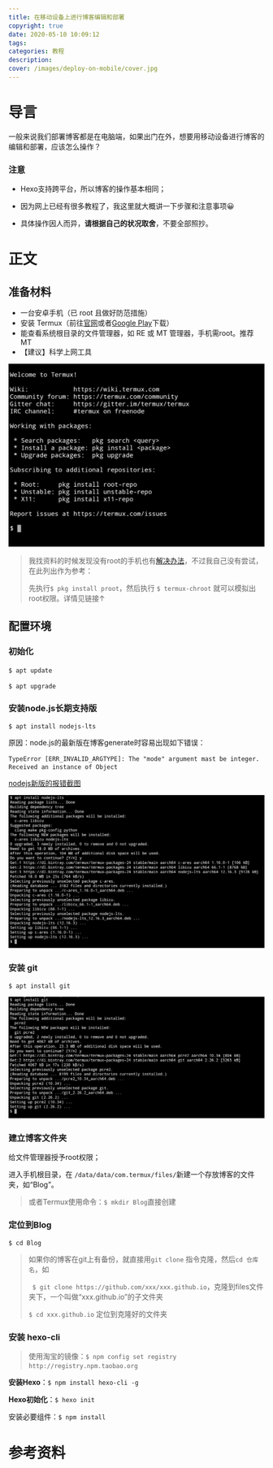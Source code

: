 ```yaml
---
title: 在移动设备上进行博客编辑和部署
copyright: true
date: 2020-05-10 10:09:12
tags: 
categories: 教程
description: 
cover: /images/deploy-on-mobile/cover.jpg
---
```




# 导言

一般来说我们部署博客都是在电脑端，如果出门在外，想要用移动设备进行博客的编辑和部署，应该怎么操作？

### 注意

* Hexo支持跨平台，所以博客的操作基本相同；

* 因为网上已经有很多教程了，我这里就大概讲一下步骤和注意事项😀
* 具体操作因人而异，**请根据自己的状况取舍**，不要全部照抄。

# 正文

## 准备材料

* 一台安卓手机（已 root 且做好防范措施）
* 安装 Termux（前往[官网](https://termux.com/)或者[Google  Play](https://play.google.com/store/apps/details?id=com.termux&hl=zh)下载）
* 能查看系统根目录的文件管理器，如 RE 或 MT 管理器，手机需root。推荐MT
* 【建议】科学上网工具

![Termux 主界面](/images/deploy-on-mobile/termux-1.jpg)

> 我找资料的时候发现没有root的手机也有[解决办法](https://zhuanlan.zhihu.com/p/35668237)，不过我自己没有尝试，在此列出作为参考：
>
>  先执行```$ pkg install proot```，然后执行 ```$ termux-chroot``` 就可以模拟出root权限。详情见链接↑

## 配置环境

### 初始化

`$ apt update`

``$ apt upgrade``

### 安装node.js长期支持版

```
$ apt install nodejs-lts
```

原因：node.js的最新版在博客generate时容易出现如下错误：

~~~
TypeError [ERR_INVALID_ARGTYPE]: The "mode" argument mast be integer. Received an instance of Object
~~~

[nodejs新版的报错截图](/images/deploy-on-mobile/error-node-too-new.jpg)

![](/images/deploy-on-mobile/install-nodejs.jpg)

### 安装 git

```
$ apt install git
```

![](/images/deploy-on-mobile/install-git.jpg)

### 建立博客文件夹

给文件管理器授予root权限；

进入手机根目录，在 ``/data/data/com.termux/files/``新建一个存放博客的文件夹，如“Blog”。

> 或者Termux使用命令：```$ mkdir Blog```直接创建

### 定位到Blog

``` （“Blog”替换成你自己取的名字）
$ cd Blog
```



> 如果你的博客在git上有备份，就直接用``git clone`` 指令克隆，然后```cd 仓库名```，如
>
> ``` $ git clone https://github.com/xxx/xxx.github.io```，克隆到files文件夹下，一个叫做“xxx.github.io”的子文件夹
>
> `$ cd xxx.github.io` 定位到克隆好的文件夹

### 安装 hexo-cli

> 使用淘宝的镜像：```$ npm config set registry http://registry.npm.taobao.org```

**安装Hexo**：```$ npm install hexo-cli -g```

**Hexo初始化**：```$ hexo init```

安装必要组件：```$ npm install```













# 参考资料

